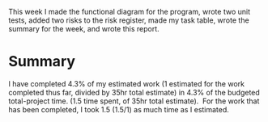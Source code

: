This week I made the functional diagram for the program, wrote two unit tests, added two risks to the risk register, made my task table, wrote the summary for the week, and wrote this report.

# Summary
I have completed 4.3% of my estimated work (1 estimated for the work completed thus far, divided by 35hr total estimate) in 4.3% of the budgeted total-project time. (1.5 time spent, of 35hr total estimate).  For the work that has been completed, I took 1.5 (1.5/1) as much time as I estimated.